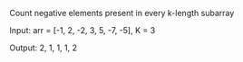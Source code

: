 Count negative elements present in every k-length subarray

Input: arr = [-1, 2, -2, 3, 5, -7, -5], K = 3

Output: 2, 1, 1, 1, 2